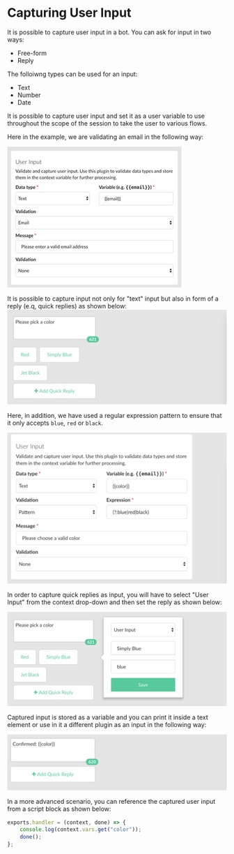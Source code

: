 
# Capturing User Input

It is possible to capture user input in a bot. You can ask for input in two ways:

* Free-form 
* Reply

The folloiwng types can be used for an input:

* Text
* Number
* Date

It is possible to capture user input and set it as a user variable to use throughout the scope of the session to take the user to various flows.

Here in the example, we are validating an email in the following way:

![](./user-input-email.png)


It is possible to capture input not only  for "text" input but also in form of a reply (e.q, quick replies) as shown below:
![](./user-input-quick-reply.png)


Here, in addition, we have used a regular expression pattern to ensure that it only accepts `blue`, `red` or `black`.

![](./user-input-reply.png)

In order to capture quick replies as input, you will have to select "User Input" from the context drop-down and then set the reply as shown below:

![](./user-input-quick-reply-dialog.png)


Captured input is stored as a variable and you can print it inside a text element or use in it a different plugin as an input in the following way:

![](./user-input-confirm.png)

In a more advanced scenario, you can reference the captured user input from a script block as shown below:

```javascript
exports.handler = (context, done) => {
    console.log(context.vars.get("color"));
    done();
};
```
